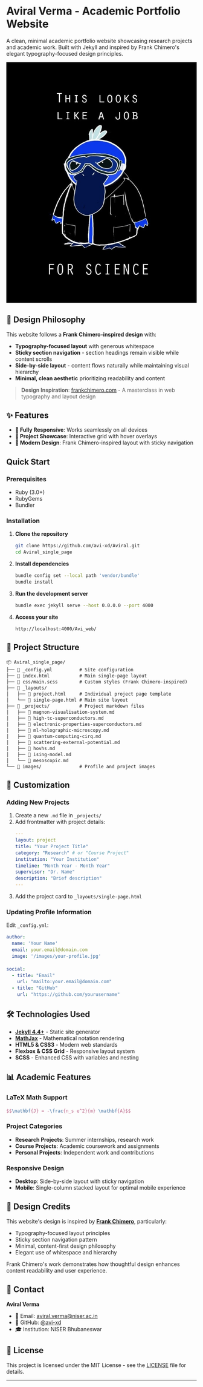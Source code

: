 # Aviral Verma - Academic Portfolio Website

A clean, minimal academic portfolio website showcasing research projects and academic work. Built with Jekyll and inspired by Frank Chimero's elegant typography-focused design principles.

![Profile](./images/profile.jpg)

## 🎨 Design Philosophy

This website follows a **Frank Chimero-inspired design** with:
- **Typography-focused layout** with generous whitespace
- **Sticky section navigation** - section headings remain visible while content scrolls
- **Side-by-side layout** - content flows naturally while maintaining visual hierarchy
- **Minimal, clean aesthetic** prioritizing readability and content

> **Design Inspiration**: [frankchimero.com](https://frankchimero.com/) - A masterclass in web typography and layout design

## ✨ Features

- **📱 Fully Responsive**: Works seamlessly on all devices
- **🔬 Project Showcase**: Interactive grid with hover overlays
- **🎨 Modern Design**: Frank Chimero-inspired layout with sticky navigation

## Quick Start

### Prerequisites
- Ruby (3.0+)
- RubyGems
- Bundler

### Installation

1. **Clone the repository**
   ```bash
   git clone https://github.com/avi-xd/Aviral.git
   cd Aviral_single_page
   ```

2. **Install dependencies**
   ```bash
   bundle config set --local path 'vendor/bundle'
   bundle install
   ```

3. **Run the development server**
   ```bash
   bundle exec jekyll serve --host 0.0.0.0 --port 4000
   ```

4. **Access your site**
   ```
   http://localhost:4000/Avi_web/
   ```

## 📁 Project Structure

```
📦 Aviral_single_page/
├── 📄 _config.yml          # Site configuration
├── 📄 index.html           # Main single-page layout
├── 🎨 css/main.scss        # Custom styles (Frank Chimero-inspired)
├── 📂 _layouts/
│   ├── 📄 project.html     # Individual project page template
│   └── 📄 single-page.html # Main site layout
├── 📂 _projects/           # Project markdown files
│   ├── 📄 magnon-visualisation-system.md
│   ├── 📄 high-tc-superconductors.md
│   ├── 📄 electronic-properties-superconductors.md
│   ├── 📄 ml-holographic-microscopy.md
│   ├── 📄 quantum-computing-cirq.md
│   ├── 📄 scattering-external-potential.md
│   ├── 📄 hovhs.md
│   ├── 📄 ising-model.md
│   └── 📄 mesoscopic.md
└── 📂 images/              # Profile and project images
```

## 🎯 Customization

### Adding New Projects

1. Create a new `.md` file in `_projects/`
2. Add frontmatter with project details:
   ```yaml
   ---
   layout: project
   title: "Your Project Title"
   category: "Research" # or "Course Project"
   institution: "Your Institution"
   timeline: "Month Year - Month Year"
   supervisor: "Dr. Name"
   description: "Brief description"
   ---
   ```
3. Add the project card to `_layouts/single-page.html`

### Updating Profile Information

Edit `_config.yml`:
```yaml
author:
  name: 'Your Name'
  email: your.email@domain.com
  image: '/images/your-profile.jpg'

social:
  - title: "Email"
    url: "mailto:your.email@domain.com"
  - title: "GitHub"  
    url: "https://github.com/yourusername"
```

## 🛠️ Technologies Used

- **[Jekyll 4.4+](https://jekyllrb.com/)** - Static site generator
- **[MathJax](https://www.mathjax.org/)** - Mathematical notation rendering
- **HTML5 & CSS3** - Modern web standards
- **Flexbox & CSS Grid** - Responsive layout system
- **SCSS** - Enhanced CSS with variables and nesting

## 📊 Academic Features

### LaTeX Math Support
```latex
$$\mathbf{J} = -\frac{n_s e^2}{m} \mathbf{A}$$
```

### Project Categories
- **Research Projects**: Summer internships, research work
- **Course Projects**: Academic coursework and assignments
- **Personal Projects**: Independent work and contributions

### Responsive Design
- **Desktop**: Side-by-side layout with sticky navigation
- **Mobile**: Single-column stacked layout for optimal mobile experience

## 🎨 Design Credits

This website's design is inspired by **[Frank Chimero](https://frankchimero.com/)**, particularly:
- Typography-focused layout principles
- Sticky section navigation pattern
- Minimal, content-first design philosophy
- Elegant use of whitespace and hierarchy

Frank Chimero's work demonstrates how thoughtful design enhances content readability and user experience.

## 📧 Contact

**Aviral Verma**
- 📧 Email: [aviral.verma@niser.ac.in](mailto:aviral.verma@niser.ac.in)
- 🐙 GitHub: [@avi-xd](https://github.com/avi-xd)
- 🎓 Institution: NISER Bhubaneswar

## 📄 License

This project is licensed under the MIT License - see the [LICENSE](LICENSE) file for details.

---

<!-- > *"The best way to make something clear is to give it space."* - Frank Chimero -->